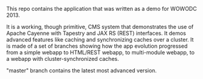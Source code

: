 This repo contains the application that was written as a demo for WOWODC 2013.

It is a working, though primitive, CMS system that demonstrates the use of Apache Cayenne
with Tapestry and JAX RS (REST) interfaces. It demos advanced features like caching and 
synchronizing caches over a cluster. It is made of a set of branches showing how
the app evolution progressed from a simple webapp to HTML/REST webapp, to multi-module webapp,
to a webapp with cluster-synchronized caches.

"master" branch contains the latest most advanced version.
